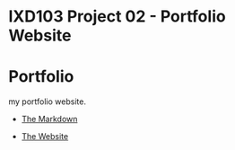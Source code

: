 IXD103 Project 02 - Portfolio Website
======================================

Portfolio
======================================
my portfolio website.

- [The Markdown](https://ryanmcclelland.github.io/portfolio/index.html)

- [The Website](https://ryanmcclelland.github.io/portfolio/blob/gh-pages/index.html)